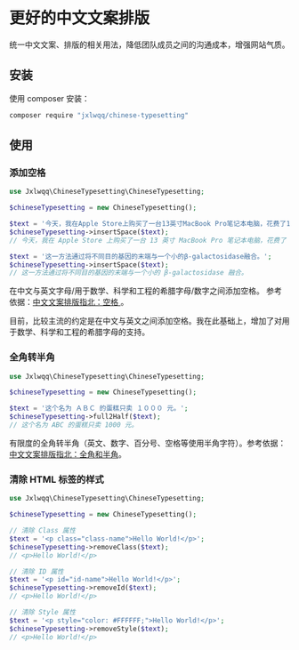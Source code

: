 # 更好的中文文案排版
 
统一中文文案、排版的相关用法，降低团队成员之间的沟通成本，增强网站气质。

## 安装
使用 composer 安装：
```bash
composer require "jxlwqq/chinese-typesetting"
```

## 使用

### 添加空格

```php
use Jxlwqq\ChineseTypesetting\ChineseTypesetting;

$chineseTypesetting = new ChineseTypesetting();

$text = '今天，我在Apple Store上购买了一台13英寸MacBook Pro笔记本电脑，花费了14188元。';
$chineseTypesetting->insertSpace($text);
// 今天，我在 Apple Store 上购买了一台 13 英寸 MacBook Pro 笔记本电脑，花费了 14188 元。。

$text = '这一方法通过将不同目的基因的末端与一个小的β-galactosidase融合。';
$chineseTypesetting->insertSpace($text);
// 这一方法通过将不同目的基因的末端与一个小的 β-galactosidase 融合。
```

在中文与英文字母/用于数学、科学和工程的希腊字母/数字之间添加空格。 参考依据：[中文文案排版指北：空格
](https://github.com/mzlogin/chinese-copywriting-guidelines#空格)。

目前，比较主流的约定是在中文与英文之间添加空格。我在此基础上，增加了对用于数学、科学和工程的希腊字母的支持。

### 全角转半角
```php
use Jxlwqq\ChineseTypesetting\ChineseTypesetting;

$chineseTypesetting = new ChineseTypesetting();

$text = '这个名为 ＡＢＣ 的蛋糕只卖 １０００ 元。';
$chineseTypesetting->full2Half($text);
// 这个名为 ABC 的蛋糕只卖 1000 元。
```
有限度的全角转半角（英文、数字、百分号、空格等使用半角字符）。参考依据：[中文文案排版指北：全角和半角](https://github.com/mzlogin/chinese-copywriting-guidelines#全角和半角)。

### 清除 HTML 标签的样式
```php
use Jxlwqq\ChineseTypesetting\ChineseTypesetting;

$chineseTypesetting = new ChineseTypesetting();

// 清除 Class 属性
$text = '<p class="class-name">Hello World!</p>';
$chineseTypesetting->removeClass($text);
// <p>Hello World!</p>

// 清除 ID 属性
$text = '<p id="id-name">Hello World!</p>';
$chineseTypesetting->removeId($text);
// <p>Hello World!</p>

// 清除 Style 属性
$text = '<p style="color: #FFFFFF;">Hello World!</p>';
$chineseTypesetting->removeStyle($text);
// <p>Hello World!</p>
```
